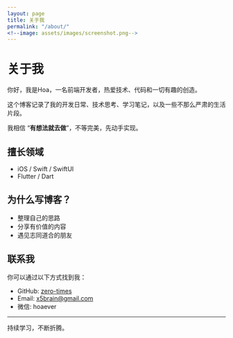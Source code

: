 ```yaml
---
layout: page
title: 关于我
permalink: "/about/"
<!--image: assets/images/screenshot.png-->
---
```


# 关于我

你好，我是Hoa，一名前端开发者，热爱技术、代码和一切有趣的创造。

这个博客记录了我的开发日常、技术思考、学习笔记，以及一些不那么严肃的生活片段。

我相信 “**有想法就去做**”，不等完美，先动手实现。

## 擅长领域

- iOS / Swift / SwiftUI
- Flutter / Dart

## 为什么写博客？

- 整理自己的思路
- 分享有价值的内容
- 遇见志同道合的朋友

## 联系我

你可以通过以下方式找到我：

- GitHub: [zero-times](https://github.com/zero-times)
- Email: x5brain@gmail.com
- 微信: hoaever

---

持续学习，不断折腾。
